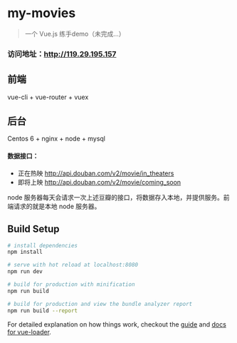 # my-movies

> 一个 Vue.js 练手demo（未完成...）

### 访问地址：http://119.29.195.157

## 前端
vue-cli + vue-router + vuex

## 后台
Centos 6 + nginx + node + mysql

#### 数据接口：
- 正在热映 http://api.douban.com/v2/movie/in_theaters
- 即将上映 http://api.douban.com/v2/movie/coming_soon

node 服务器每天会请求一次上述豆瓣的接口，将数据存入本地，并提供服务。前端请求的就是本地 node 服务器。

## Build Setup

``` bash
# install dependencies
npm install

# serve with hot reload at localhost:8080
npm run dev

# build for production with minification
npm run build

# build for production and view the bundle analyzer report
npm run build --report
```

For detailed explanation on how things work, checkout the [guide](http://vuejs-templates.github.io/webpack/) and [docs for vue-loader](http://vuejs.github.io/vue-loader).
